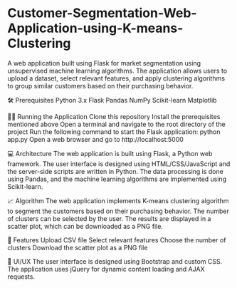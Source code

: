 # Customer-Segmentation-Web-Application-using-K-means-Clustering
A web application built using Flask for market segmentation using unsupervised machine learning algorithms. The application allows users to upload a dataset, select relevant features, and apply clustering algorithms to group similar customers based on their purchasing behavior.

🛠️ Prerequisites
Python 3.x
Flask
Pandas
NumPy
Scikit-learn
Matplotlib

🏃‍♀️ Running the Application
Clone this repository
Install the prerequisites mentioned above
Open a terminal and navigate to the root directory of the project
Run the following command to start the Flask application: python app.py
Open a web browser and go to http://localhost:5000

💻 Architecture
The web application is built using Flask, a Python web framework. The user interface is designed using HTML/CSS/JavaScript and the server-side scripts are written in Python. The data processing is done using Pandas, and the machine learning algorithms are implemented using Scikit-learn.

📈 Algorithm
The web application implements K-means clustering algorithm to segment the customers based on their purchasing behavior. The number of clusters can be selected by the user. The results are displayed in a scatter plot, which can be downloaded as a PNG file.

🌟 Features
Upload CSV file
Select relevant features
Choose the number of clusters
Download the scatter plot as a PNG file

🎨 UI/UX
The user interface is designed using Bootstrap and custom CSS. The application uses jQuery for dynamic content loading and AJAX requests.
